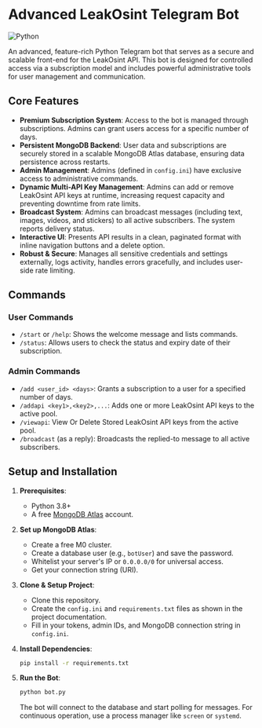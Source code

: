 # Advanced LeakOsint Telegram Bot

![Python](https://img.shields.io/badge/python-3.8+-blue.svg)

An advanced, feature-rich Python Telegram bot that serves as a secure and scalable front-end for the LeakOsint API. This bot is designed for controlled access via a subscription model and includes powerful administrative tools for user management and communication.

## Core Features

-   **Premium Subscription System**: Access to the bot is managed through subscriptions. Admins can grant users access for a specific number of days.
-   **Persistent MongoDB Backend**: User data and subscriptions are securely stored in a scalable MongoDB Atlas database, ensuring data persistence across restarts.
-   **Admin Management**: Admins (defined in `config.ini`) have exclusive access to administrative commands.
-   **Dynamic Multi-API Key Management**: Admins can add or remove LeakOsint API keys at runtime, increasing request capacity and preventing downtime from rate limits.
-   **Broadcast System**: Admins can broadcast messages (including text, images, videos, and stickers) to all active subscribers. The system reports delivery status.
-   **Interactive UI**: Presents API results in a clean, paginated format with inline navigation buttons and a delete option.
-   **Robust & Secure**: Manages all sensitive credentials and settings externally, logs activity, handles errors gracefully, and includes user-side rate limiting.

## Commands

### User Commands

-   `/start` or `/help`: Shows the welcome message and lists commands.
-   `/status`: Allows users to check the status and expiry date of their subscription.

### Admin Commands

-   `/add <user_id> <days>`: Grants a subscription to a user for a specified number of days.
-   `/addapi <key1>,<key2>,...`: Adds one or more LeakOsint API keys to the active pool.
-   `/viewapi`: View Or Delete Stored LeakOsint API keys from the active pool.
-   `/broadcast` (as a reply): Broadcasts the replied-to message to all active subscribers.

## Setup and Installation

1.  **Prerequisites**:
    * Python 3.8+
    * A free [MongoDB Atlas](https://www.mongodb.com/cloud/atlas/register) account.

2.  **Set up MongoDB Atlas**:
    * Create a free M0 cluster.
    * Create a database user (e.g., `botUser`) and save the password.
    * Whitelist your server's IP or `0.0.0.0/0` for universal access.
    * Get your connection string (URI).

3.  **Clone & Setup Project**:
    * Clone this repository.
    * Create the `config.ini` and `requirements.txt` files as shown in the project documentation.
    * Fill in your tokens, admin IDs, and MongoDB connection string in `config.ini`.

4.  **Install Dependencies**:

    ```bash
    pip install -r requirements.txt
    ```

5.  **Run the Bot**:

    ```bash
    python bot.py
    ```

    The bot will connect to the database and start polling for messages. For continuous operation, use a process manager like `screen` or `systemd`.
    
